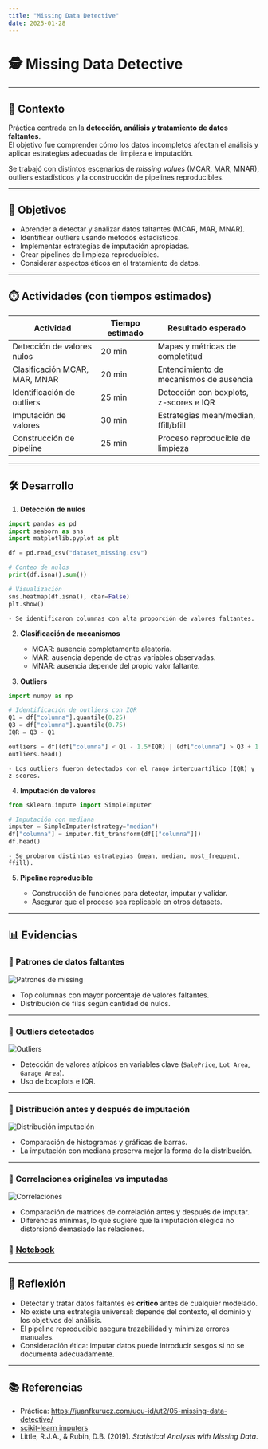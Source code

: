 ```yaml
---
title: "Missing Data Detective"
date: 2025-01-28
---
```


# 🕵️ Missing Data Detective  

---

## 📘 Contexto  

Práctica centrada en la **detección, análisis y tratamiento de datos faltantes**.  
El objetivo fue comprender cómo los datos incompletos afectan el análisis y aplicar estrategias adecuadas de limpieza e imputación.  

Se trabajó con distintos escenarios de *missing values* (MCAR, MAR, MNAR), outliers estadísticos y la construcción de pipelines reproducibles.  

---

## 🎯 Objetivos  

- Aprender a detectar y analizar datos faltantes (MCAR, MAR, MNAR).  
- Identificar outliers usando métodos estadísticos.  
- Implementar estrategias de imputación apropiadas.  
- Crear pipelines de limpieza reproducibles.  
- Considerar aspectos éticos en el tratamiento de datos.  

---

## ⏱️ Actividades (con tiempos estimados)  

| Actividad | Tiempo estimado | Resultado esperado |
|-----------|-----------------|--------------------|
| Detección de valores nulos | 20 min | Mapas y métricas de completitud |
| Clasificación MCAR, MAR, MNAR | 20 min | Entendimiento de mecanismos de ausencia |
| Identificación de outliers | 25 min | Detección con boxplots, z-scores e IQR |
| Imputación de valores | 30 min | Estrategias mean/median, ffill/bfill |
| Construcción de pipeline | 25 min | Proceso reproducible de limpieza |

---

## 🛠️ Desarrollo  

1. **Detección de nulos**  
```python
import pandas as pd
import seaborn as sns
import matplotlib.pyplot as plt

df = pd.read_csv("dataset_missing.csv")

# Conteo de nulos
print(df.isna().sum())

# Visualización
sns.heatmap(df.isna(), cbar=False)
plt.show()
```
    - Se identificaron columnas con alta proporción de valores faltantes.

2. **Clasificación de mecanismos**

    - MCAR: ausencia completamente aleatoria.  
    - MAR: ausencia depende de otras variables observadas.  
    - MNAR: ausencia depende del propio valor faltante. 

3. **Outliers**
```python
import numpy as np

# Identificación de outliers con IQR
Q1 = df["columna"].quantile(0.25)
Q3 = df["columna"].quantile(0.75)
IQR = Q3 - Q1

outliers = df[(df["columna"] < Q1 - 1.5*IQR) | (df["columna"] > Q3 + 1.5*IQR)]
outliers.head()
```
    - Los outliers fueron detectados con el rango intercuartílico (IQR) y z-scores.

4. **Imputación de valores**
```python
from sklearn.impute import SimpleImputer

# Imputación con mediana
imputer = SimpleImputer(strategy="median")
df["columna"] = imputer.fit_transform(df[["columna"]])
df.head()
```
    - Se probaron distintas estrategias (mean, median, most_frequent, ffill).

5. **Pipeline reproducible**

    - Construcción de funciones para detectar, imputar y validar.
    - Asegurar que el proceso sea replicable en otros datasets.

---

## 📊 Evidencias  

### 🔹 Patrones de datos faltantes  
![Patrones de missing](../../../assets/img/missing_patterns.png)

- Top columnas con mayor porcentaje de valores faltantes.  
- Distribución de filas según cantidad de nulos.  

---

### 🔹 Outliers detectados  
![Outliers](../../../assets/img/outliers_analysis.png)

- Detección de valores atípicos en variables clave (`SalePrice`, `Lot Area`, `Garage Area`).  
- Uso de boxplots e IQR.  

---

### 🔹 Distribución antes y después de imputación  
![Distribución imputación](../../../assets/img/distribution_comparison.png)

- Comparación de histogramas y gráficas de barras.  
- La imputación con mediana preserva mejor la forma de la distribución.  

---

### 🔹 Correlaciones originales vs imputadas  
![Correlaciones](../../../assets/img/correlation_comparison.png)

- Comparación de matrices de correlación antes y después de imputar.  
- Diferencias mínimas, lo que sugiere que la imputación elegida no distorsionó demasiado las relaciones.

### 📝 [Notebook](notebooks/UT2-1.ipynb)

---

## 🤔 Reflexión  

- Detectar y tratar datos faltantes es **crítico** antes de cualquier modelado.  
- No existe una estrategia universal: depende del contexto, el dominio y los objetivos del análisis.  
- El pipeline reproducible asegura trazabilidad y minimiza errores manuales.  
- Consideración ética: imputar datos puede introducir sesgos si no se documenta adecuadamente.  

---

## 📚 Referencias  

- Práctica: <https://juanfkurucz.com/ucu-id/ut2/05-missing-data-detective/>  
- [scikit-learn imputers](https://scikit-learn.org/stable/modules/impute.html)  
- Little, R.J.A., & Rubin, D.B. (2019). *Statistical Analysis with Missing Data*.  